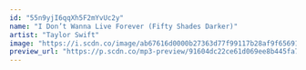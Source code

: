 ```yaml
---
id: "55n9yjI6qqXh5F2mYvUc2y"
name: "I Don’t Wanna Live Forever (Fifty Shades Darker)"
artist: "Taylor Swift"
image: "https://i.scdn.co/image/ab67616d0000b27363d77f99117b28af9f656918"
preview_url: "https://p.scdn.co/mp3-preview/91604dc22ce61d069ee8b445fa7ab9c18f51f8ad"
---
```

